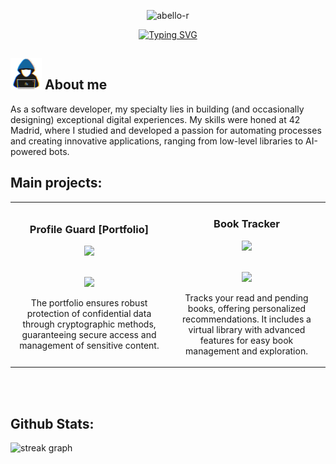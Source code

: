 <p align="center"> 
  <img src="https://komarev.com/ghpvc/?username=abello-r&label=Profile%20views&color=0e75b6&style=flat" alt="abello-r" /> 
</p>

<p align="center"> 
<a href="https://git.io/typing-svg"><img src="https://readme-typing-svg.demolab.com?font=Avenir&weight=600&size=30&duration=2000&pause=1000&center=true&vCenter=true&random=false&width=450&height=60&lines=I+create+digital+solutions;Automate+tasks+efficiently;Develop+AI-driven+bots;Created+AI-powered+applications" alt="Typing SVG" /></a>
</p>

## <picture><img src = "https://github.com/0xAbdulKhalid/0xAbdulKhalid/raw/main/assets/mdImages/about_me.gif" width = 50px></picture> **About me** 

As a software developer, my specialty lies in building (and occasionally designing) exceptional digital experiences. My skills were honed at 42 Madrid, where I studied and developed a passion for automating processes and creating innovative applications, ranging from low-level libraries to AI-powered bots.

## Main projects:
<table>
<tr>
<td width="50%">
<h3 align="center">Profile Guard [Portfolio]</h3>
<div align="center">
<a href="https://github.com/abello-r/ProfileGuard" target="_blank"><img src="https://github.com/abello-r/abello-r/blob/main/profile-guard.gif?raw=true"></a>
<p>
<br>
<a href="https://github.com/abello-r/ProfileGuard" target="_blank">
<img src="https://img.shields.io/badge/Code-63b8fe?style=for-the-badge&logo=github&logoColor=white">
</a>
</p>
<p>The portfolio ensures robust protection of confidential data through cryptographic methods, guaranteeing secure access and management of sensitive content.</p>
</div>
                                                                                      
</td>

<td width="50%">
<h3 align="center">Book Tracker</h3>
<div align="center">                                       
<a href="https://github.com/abello-r/BookTracker" target="_blank"><img src="https://github.com/abello-r/abello-r/blob/main/book-tracker.gif?raw=true"></a>
<br>
<p>
<br>
<a href="https://github.com/abello-r/BookTracker" target="_blank">
<img src="https://img.shields.io/badge/Code-63b8fe?style=for-the-badge&logo=github&logoColor=white">
</a>
</p>
</p>Tracks your read and pending books, offering personalized recommendations. It includes a virtual library with advanced features for easy book management and exploration.</p>
</div>                                                             
</table>                                                                                 
</div>
<br>                                                                    
</td>  
</table>                                                                                 
</div>
<br>

## Github Stats:
<div align="left">
  <img src="https://streak-stats.demolab.com?user=abello-r&locale=en&mode=daily&theme=react&hide_border=false&border_radius=5&order=3" height="150" alt="streak graph"  />
</div>

###
